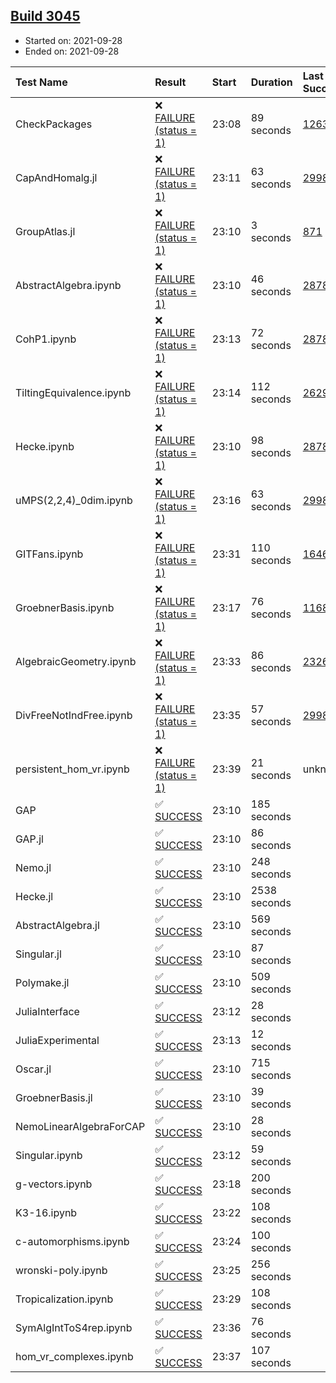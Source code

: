 ## [Build 3045](https://oscarci.mathematik.uni-kl.de/job/oscar-stable/3045/)

* Started on: 2021-09-28
* Ended on: 2021-09-28

| Test Name    | Result | Start | Duration | Last Success | First Failure |
|:-------------|:-------|:------|:---------|:-------------|:--------------|
| CheckPackages | ❌ [FAILURE (status = 1)](https://oscarci.mathematik.uni-kl.de/job/oscar-stable/3045/artifact/logs/build-3045/CheckPackages.log) | 23:08 | 89 seconds | [1263](https://oscarci.mathematik.uni-kl.de/job/oscar-stable/1263/) | [1264](https://oscarci.mathematik.uni-kl.de/job/oscar-stable/1264/) |
| CapAndHomalg.jl | ❌ [FAILURE (status = 1)](https://oscarci.mathematik.uni-kl.de/job/oscar-stable/3045/artifact/logs/build-3045/CapAndHomalg.jl.log) | 23:11 | 63 seconds | [2998](https://oscarci.mathematik.uni-kl.de/job/oscar-stable/2998/) | [2999](https://oscarci.mathematik.uni-kl.de/job/oscar-stable/2999/) |
| GroupAtlas.jl | ❌ [FAILURE (status = 1)](https://oscarci.mathematik.uni-kl.de/job/oscar-stable/3045/artifact/logs/build-3045/GroupAtlas.jl.log) | 23:10 | 3 seconds | [871](https://oscarci.mathematik.uni-kl.de/job/oscar-stable/871/) | [872](https://oscarci.mathematik.uni-kl.de/job/oscar-stable/872/) |
| AbstractAlgebra.ipynb | ❌ [FAILURE (status = 1)](https://oscarci.mathematik.uni-kl.de/job/oscar-stable/3045/artifact/logs/build-3045/AbstractAlgebra.ipynb.log) | 23:10 | 46 seconds | [2878](https://oscarci.mathematik.uni-kl.de/job/oscar-stable/2878/) | [2879](https://oscarci.mathematik.uni-kl.de/job/oscar-stable/2879/) |
| CohP1.ipynb | ❌ [FAILURE (status = 1)](https://oscarci.mathematik.uni-kl.de/job/oscar-stable/3045/artifact/logs/build-3045/CohP1.ipynb.log) | 23:13 | 72 seconds | [2878](https://oscarci.mathematik.uni-kl.de/job/oscar-stable/2878/) | [2879](https://oscarci.mathematik.uni-kl.de/job/oscar-stable/2879/) |
| TiltingEquivalence.ipynb | ❌ [FAILURE (status = 1)](https://oscarci.mathematik.uni-kl.de/job/oscar-stable/3045/artifact/logs/build-3045/TiltingEquivalence.ipynb.log) | 23:14 | 112 seconds | [2629](https://oscarci.mathematik.uni-kl.de/job/oscar-stable/2629/) | [2630](https://oscarci.mathematik.uni-kl.de/job/oscar-stable/2630/) |
| Hecke.ipynb | ❌ [FAILURE (status = 1)](https://oscarci.mathematik.uni-kl.de/job/oscar-stable/3045/artifact/logs/build-3045/Hecke.ipynb.log) | 23:10 | 98 seconds | [2878](https://oscarci.mathematik.uni-kl.de/job/oscar-stable/2878/) | [2879](https://oscarci.mathematik.uni-kl.de/job/oscar-stable/2879/) |
| uMPS(2,2,4)_0dim.ipynb | ❌ [FAILURE (status = 1)](https://oscarci.mathematik.uni-kl.de/job/oscar-stable/3045/artifact/logs/build-3045/uMPS-2-2-4-_0dim.ipynb.log) | 23:16 | 63 seconds | [2998](https://oscarci.mathematik.uni-kl.de/job/oscar-stable/2998/) | [2999](https://oscarci.mathematik.uni-kl.de/job/oscar-stable/2999/) |
| GITFans.ipynb | ❌ [FAILURE (status = 1)](https://oscarci.mathematik.uni-kl.de/job/oscar-stable/3045/artifact/logs/build-3045/GITFans.ipynb.log) | 23:31 | 110 seconds | [1646](https://oscarci.mathematik.uni-kl.de/job/oscar-stable/1646/) | [1647](https://oscarci.mathematik.uni-kl.de/job/oscar-stable/1647/) |
| GroebnerBasis.ipynb | ❌ [FAILURE (status = 1)](https://oscarci.mathematik.uni-kl.de/job/oscar-stable/3045/artifact/logs/build-3045/GroebnerBasis.ipynb.log) | 23:17 | 76 seconds | [1168](https://oscarci.mathematik.uni-kl.de/job/oscar-stable/1168/) | [1169](https://oscarci.mathematik.uni-kl.de/job/oscar-stable/1169/) |
| AlgebraicGeometry.ipynb | ❌ [FAILURE (status = 1)](https://oscarci.mathematik.uni-kl.de/job/oscar-stable/3045/artifact/logs/build-3045/AlgebraicGeometry.ipynb.log) | 23:33 | 86 seconds | [2326](https://oscarci.mathematik.uni-kl.de/job/oscar-stable/2326/) | [2327](https://oscarci.mathematik.uni-kl.de/job/oscar-stable/2327/) |
| DivFreeNotIndFree.ipynb | ❌ [FAILURE (status = 1)](https://oscarci.mathematik.uni-kl.de/job/oscar-stable/3045/artifact/logs/build-3045/DivFreeNotIndFree.ipynb.log) | 23:35 | 57 seconds | [2998](https://oscarci.mathematik.uni-kl.de/job/oscar-stable/2998/) | [2999](https://oscarci.mathematik.uni-kl.de/job/oscar-stable/2999/) |
| persistent_hom_vr.ipynb | ❌ [FAILURE (status = 1)](https://oscarci.mathematik.uni-kl.de/job/oscar-stable/3045/artifact/logs/build-3045/persistent_hom_vr.ipynb.log) | 23:39 | 21 seconds | unknown | unknown |
| GAP | ✅ [SUCCESS](https://oscarci.mathematik.uni-kl.de/job/oscar-stable/3045/artifact/logs/build-3045/GAP.log) | 23:10 | 185 seconds |  |  |
| GAP.jl | ✅ [SUCCESS](https://oscarci.mathematik.uni-kl.de/job/oscar-stable/3045/artifact/logs/build-3045/GAP.jl.log) | 23:10 | 86 seconds |  |  |
| Nemo.jl | ✅ [SUCCESS](https://oscarci.mathematik.uni-kl.de/job/oscar-stable/3045/artifact/logs/build-3045/Nemo.jl.log) | 23:10 | 248 seconds |  |  |
| Hecke.jl | ✅ [SUCCESS](https://oscarci.mathematik.uni-kl.de/job/oscar-stable/3045/artifact/logs/build-3045/Hecke.jl.log) | 23:10 | 2538 seconds |  |  |
| AbstractAlgebra.jl | ✅ [SUCCESS](https://oscarci.mathematik.uni-kl.de/job/oscar-stable/3045/artifact/logs/build-3045/AbstractAlgebra.jl.log) | 23:10 | 569 seconds |  |  |
| Singular.jl | ✅ [SUCCESS](https://oscarci.mathematik.uni-kl.de/job/oscar-stable/3045/artifact/logs/build-3045/Singular.jl.log) | 23:10 | 87 seconds |  |  |
| Polymake.jl | ✅ [SUCCESS](https://oscarci.mathematik.uni-kl.de/job/oscar-stable/3045/artifact/logs/build-3045/Polymake.jl.log) | 23:10 | 509 seconds |  |  |
| JuliaInterface | ✅ [SUCCESS](https://oscarci.mathematik.uni-kl.de/job/oscar-stable/3045/artifact/logs/build-3045/JuliaInterface.log) | 23:12 | 28 seconds |  |  |
| JuliaExperimental | ✅ [SUCCESS](https://oscarci.mathematik.uni-kl.de/job/oscar-stable/3045/artifact/logs/build-3045/JuliaExperimental.log) | 23:13 | 12 seconds |  |  |
| Oscar.jl | ✅ [SUCCESS](https://oscarci.mathematik.uni-kl.de/job/oscar-stable/3045/artifact/logs/build-3045/Oscar.jl.log) | 23:10 | 715 seconds |  |  |
| GroebnerBasis.jl | ✅ [SUCCESS](https://oscarci.mathematik.uni-kl.de/job/oscar-stable/3045/artifact/logs/build-3045/GroebnerBasis.jl.log) | 23:10 | 39 seconds |  |  |
| NemoLinearAlgebraForCAP | ✅ [SUCCESS](https://oscarci.mathematik.uni-kl.de/job/oscar-stable/3045/artifact/logs/build-3045/NemoLinearAlgebraForCAP.log) | 23:10 | 28 seconds |  |  |
| Singular.ipynb | ✅ [SUCCESS](https://oscarci.mathematik.uni-kl.de/job/oscar-stable/3045/artifact/logs/build-3045/Singular.ipynb.log) | 23:12 | 59 seconds |  |  |
| g-vectors.ipynb | ✅ [SUCCESS](https://oscarci.mathematik.uni-kl.de/job/oscar-stable/3045/artifact/logs/build-3045/g-vectors.ipynb.log) | 23:18 | 200 seconds |  |  |
| K3-16.ipynb | ✅ [SUCCESS](https://oscarci.mathematik.uni-kl.de/job/oscar-stable/3045/artifact/logs/build-3045/K3-16.ipynb.log) | 23:22 | 108 seconds |  |  |
| c-automorphisms.ipynb | ✅ [SUCCESS](https://oscarci.mathematik.uni-kl.de/job/oscar-stable/3045/artifact/logs/build-3045/c-automorphisms.ipynb.log) | 23:24 | 100 seconds |  |  |
| wronski-poly.ipynb | ✅ [SUCCESS](https://oscarci.mathematik.uni-kl.de/job/oscar-stable/3045/artifact/logs/build-3045/wronski-poly.ipynb.log) | 23:25 | 256 seconds |  |  |
| Tropicalization.ipynb | ✅ [SUCCESS](https://oscarci.mathematik.uni-kl.de/job/oscar-stable/3045/artifact/logs/build-3045/Tropicalization.ipynb.log) | 23:29 | 108 seconds |  |  |
| SymAlgIntToS4rep.ipynb | ✅ [SUCCESS](https://oscarci.mathematik.uni-kl.de/job/oscar-stable/3045/artifact/logs/build-3045/SymAlgIntToS4rep.ipynb.log) | 23:36 | 76 seconds |  |  |
| hom_vr_complexes.ipynb | ✅ [SUCCESS](https://oscarci.mathematik.uni-kl.de/job/oscar-stable/3045/artifact/logs/build-3045/hom_vr_complexes.ipynb.log) | 23:37 | 107 seconds |  |  |
